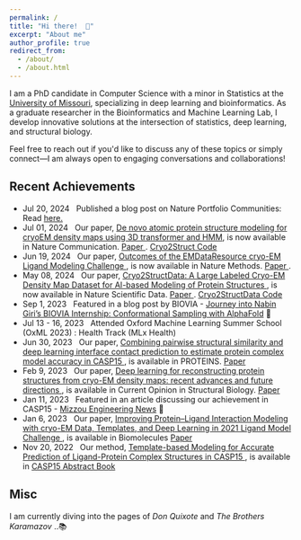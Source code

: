 ```yaml
---
permalink: /
title: "Hi there!  👋"
excerpt: "About me"
author_profile: true
redirect_from: 
  - /about/
  - /about.html
---
```


I am a PhD candidate in Computer Science with a minor in Statistics at the <a href="https://missouri.edu/" target="_blank"> University of Missouri</a>, specializing in deep learning and bioinformatics. As a graduate researcher in the Bioinformatics and Machine Learning Lab, I develop innovative solutions at the intersection of statistics, deep learning, and structural biology. 

Feel free to reach out if you'd like to discuss any of these topics or simply connect—I am always open to engaging conversations and collaborations!



## Recent Achievements

* Jul 20, 2024 &nbsp; Published a blog post on Nature Portfolio Communities: Read <a href="https://go.nature.com/4daiVBb" target="_blank">here. </a>
* Jul 01, 2024 &nbsp; Our paper, <ins> De novo atomic protein structure modeling for cryoEM density maps using 3D transformer and HMM</ins>, is now available in Nature Communication. <a href="https://doi.org/10.1038/s41467-024-49647-6" target="_blank"> Paper </a>. <a href="https://github.com/jianlin-cheng/Cryo2Struct" target="_blank">Cryo2Struct Code </a>
* Jun 19, 2024 &nbsp; Our paper, <ins> Outcomes of the EMDataResource cryo-EM Ligand Modeling Challenge </ins>, is now available in Nature Methods. <a href="https://doi.org/10.1038/s41592-024-02321-7" target="_blank"> Paper </a>.
* May 08, 2024 &nbsp; Our paper, <ins> Cryo2StructData: A Large Labeled Cryo-EM Density Map Dataset for AI-based Modeling of Protein Structures </ins>, is now available in Nature Scientific Data. <a href="https://doi.org/10.1038/s41597-024-03299-9" target="_blank"> Paper </a>. <a href="https://github.com/BioinfoMachineLearning/cryo2struct" target="_blank">Cryo2StructData Code </a>
* Sep 1, 2023 &nbsp; Featured in a blog post by BIOVIA - <a href="https://blog.3ds.com/brands/biovia/journey-into-nabin-giris-biovia-internship-conformational-sampling-with-alphafold/" target="_blank">Journey into Nabin Giri’s BIOVIA Internship: Conformational Sampling with AlphaFold</a> 🌟
* Jul 13 - 16, 2023 &nbsp; Attended Oxford Machine Learning Summer School (OxML 2023) : Health Track (MLx Health)
* Jun 30, 2023 &nbsp; Our paper, <ins> Combining pairwise structural similarity and deep learning interface contact prediction to estimate protein complex model accuracy in CASP15 </ins> , is available in PROTEINS. <a href="https://doi.org/10.1002/prot.26542" target="_blank">Paper </a>
* Feb 9, 2023 &nbsp; Our paper, <ins> Deep learning for reconstructing protein structures from cryo-EM density maps: recent advances and future directions </ins> , is available in Current Opinion in Structural Biology. <a href="https://doi.org/10.1016/j.sbi.2023.102536" target="_blank">Paper </a> 
* Jan 11, 2023 &nbsp; Featured in an article discussing our achievement in CASP15 - <a href="https://engineering.missouri.edu/2023/mizzou-team-ranks-first-in-category-at-casp15-protein-prediction-competition/" target="_blank">Mizzou Engineering News</a> 🌟
* Jan 6, 2023 &nbsp; Our paper, <ins> Improving Protein–Ligand Interaction Modeling with cryo-EM Data, Templates, and Deep Learning in 2021 Ligand Model Challenge </ins>, is available in Biomolecules <a href="https://www.mdpi.com/2218-273X/13/1/132" target="_blank">Paper </a> 
* Nov 20, 2022 &nbsp; Our method, <ins> Template-based Modeling for Accurate Prediction of Ligand-Protein Complex Structures in CASP15 </ins>, is available in  <a href="https://predictioncenter.org/casp15/doc/CASP15_Abstracts.pdf" target="_blank">CASP15 Abstract Book</a> 

## Misc
I am currently diving into the pages of *Don Quixote* and *The Brothers Karamazov* ..📚
